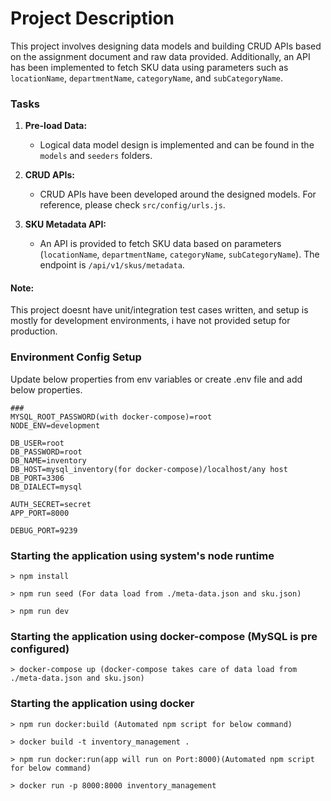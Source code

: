 # Project Description

This project involves designing data models and building CRUD APIs based on the assignment document and raw data provided. Additionally, an API has been implemented to fetch SKU data using parameters such as `locationName`, `departmentName`, `categoryName`, and `subCategoryName`.

### Tasks

1. **Pre-load Data:**
   - Logical data model design is implemented and can be found in the `models` and `seeders` folders.

2. **CRUD APIs:**
   - CRUD APIs have been developed around the designed models. For reference, please check `src/config/urls.js`.

3. **SKU Metadata API:**
   - An API is provided to fetch SKU data based on parameters (`locationName`, `departmentName`, `categoryName`, `subCategoryName`). The endpoint is `/api/v1/skus/metadata`.

#### Note:
This project doesnt have unit/integration test cases written, and setup is mostly for development environments, i have not provided setup for production.

### Environment Config Setup

Update below properties from env variables or create .env file and add below properties.
```
### 
MYSQL_ROOT_PASSWORD(with docker-compose)=root
NODE_ENV=development

DB_USER=root
DB_PASSWORD=root
DB_NAME=inventory
DB_HOST=mysql_inventory(for docker-compose)/localhost/any host
DB_PORT=3306
DB_DIALECT=mysql

AUTH_SECRET=secret
APP_PORT=8000

DEBUG_PORT=9239
```

### Starting the application using system's node runtime

```
> npm install
```

```
> npm run seed (For data load from ./meta-data.json and sku.json)
```

```
> npm run dev
```

### Starting the application using docker-compose (MySQL is pre configured)
```
> docker-compose up (docker-compose takes care of data load from ./meta-data.json and sku.json)
```

### Starting the application using docker
```
> npm run docker:build (Automated npm script for below command)
```
```
> docker build -t inventory_management .
```


```
> npm run docker:run(app will run on Port:8000)(Automated npm script for below command)
```
```
> docker run -p 8000:8000 inventory_management
```
